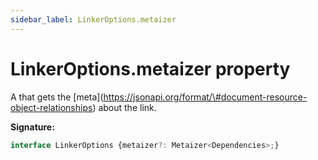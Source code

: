 ```yaml
---
sidebar_label: LinkerOptions.metaizer
---
```

# LinkerOptions.metaizer property

A  that gets the \[meta\](https://jsonapi.org/format/\#document-resource-object-relationships) about the link.

**Signature:**

```typescript
interface LinkerOptions {metaizer?: Metaizer<Dependencies>;}
```
